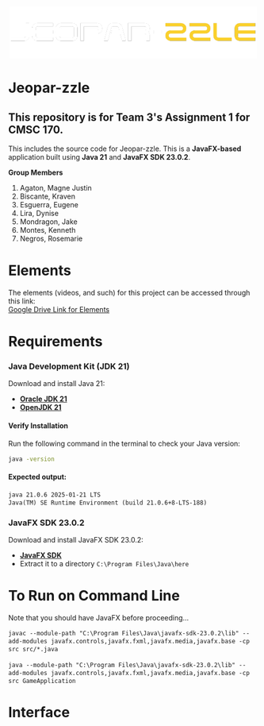 <p align="center">
  <img src="logo.png" alt="Logo" width="500">
</p>

# Jeopar-zzle
## This repository is for Team 3's Assignment 1 for CMSC 170.

This includes the source code for Jeopar-zzle. This is a **JavaFX-based** application built using **Java 21** and **JavaFX SDK 23.0.2**.

**Group Members**
1. Agaton, Magne Justin
2. Biscante, Kraven
3. Esguerra, Eugene
4. Lira, Dynise
5. Mondragon, Jake
6. Montes, Kenneth
7. Negros, Rosemarie

# Elements

The elements (videos, and such) for this project can be accessed through this link:<br/>
[Google Drive Link for Elements]()<br/>

# Requirements  

### Java Development Kit (JDK 21)  
Download and install Java 21:  
- **[Oracle JDK 21](https://www.oracle.com/java/technologies/javase/jdk21-archive-downloads.html)**
- **[OpenJDK 21](https://jdk.java.net/21/)**  

#### Verify Installation  
Run the following command in the terminal to check your Java version:  
```sh
java -version
```
#### Expected output:<br/>
```
java 21.0.6 2025-01-21 LTS
Java(TM) SE Runtime Environment (build 21.0.6+8-LTS-188)
```
### JavaFX SDK 23.0.2
Download and install JavaFX SDK 23.0.2:  
- **[JavaFX SDK](https://openjfx.io/)**
- Extract it to a directory `C:\Program Files\Java\here`

# To Run on Command Line
Note that you should have JavaFX before proceeding...
```
javac --module-path "C:\Program Files\Java\javafx-sdk-23.0.2\lib" --add-modules javafx.controls,javafx.fxml,javafx.media,javafx.base -cp src src/*.java      

java --module-path "C:\Program Files\Java\javafx-sdk-23.0.2\lib" --add-modules javafx.controls,javafx.fxml,javafx.media,javafx.base -cp src GameApplication
```

# Interface







